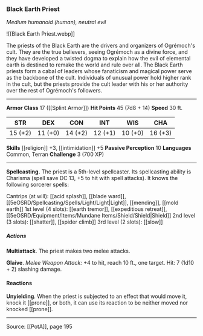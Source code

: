 ### Black Earth Priest
_Medium humanoid (human), neutral evil_

![[Black Earth Priest.webp]]

The priests of the Black Earth are the drivers and organizers of Ogrémoch's cult. They are the true believers, seeing Ogrémoch as a divine force, and they have developed a twisted dogma to explain how the evil of elemental earth is destined to remake the world and rule over all. The Black Earth priests form a cabal of leaders whose fanaticism and magical power serve as the backbone of the cult. Individuals of unusual power hold higher rank in the cult, but the priests provide the cult leader with his or her authority over the rest of Ogrémoch's followers.






---

**Armor Class** 17 ([[Splint Armor]])
**Hit Points** 45 (7d8 + 14)
**Speed** 30 ft.

| STR     | DEX     | CON     | INT     | WIS     | CHA     |
|---------|---------|---------|---------|---------|---------|
| 15 (+2) | 11 (+0) | 14 (+2) | 12 (+1) | 10 (+0) | 16 (+3) |

**Skills** [[religion]] +3, [[intimidation]] +5
**Passive Perception** 10
**Languages** Common, Terran
**Challenge** 3 (700 XP)

---

**Spellcasting.** The priest is a 5th-level spellcaster. Its spellcasting ability is Charisma (spell save DC 13, +5 to hit with spell attacks). It knows the following sorcerer spells:

Cantrips (at will): [[acid splash]], [[blade ward]], [[5eOSRD/Spellcasting/Spells/Light/Light|Light]], [[mending]], [[mold earth]]
1st level (4 slots): [[earth tremor]], [[expeditious retreat]], [[5eOSRD/Equipment/Items/Mundane Items/Shield/Shield|Shield]]
2nd level (3 slots): [[shatter]], [[spider climb]]
3rd level (2 slots): [[slow]]

##### Actions
**Multiattack**. The priest makes two melee attacks.

**Glaive**. _Melee Weapon Attack:_ +4 to hit, reach 10 ft., one target. Hit: 7 (1d10 + 2) slashing damage.

#### Reactions
**Unyielding**. When the priest is subjected to an effect that would move it, knock it [[prone]], or both, it can use its reaction to be neither moved nor knocked [[prone]].


---

Source: [[PotA]], page 195